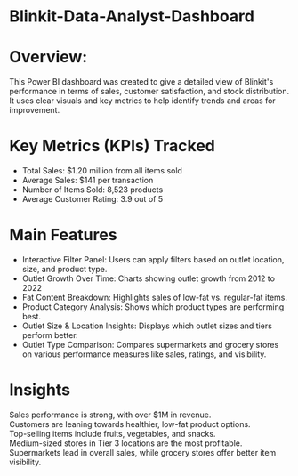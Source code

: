 # Blinkit-Data-Analyst-Dashboard

# Overview:
This Power BI dashboard was created to give a detailed view of Blinkit's performance in terms of sales, customer satisfaction, and stock distribution. It uses clear visuals and key metrics to help identify trends and areas for improvement.

# Key Metrics (KPIs) Tracked
- Total Sales: $1.20 million from all items sold  
- Average Sales: $141 per transaction  
- Number of Items Sold: 8,523 products  
- Average Customer Rating: 3.9 out of 5  

# Main Features
- Interactive Filter Panel: Users can apply filters based on outlet location, size, and product type.  
- Outlet Growth Over Time: Charts showing outlet growth from 2012 to 2022    
- Fat Content Breakdown: Highlights sales of low-fat vs. regular-fat items.        
- Product Category Analysis: Shows which product types are performing best.    
- Outlet Size & Location Insights: Displays which outlet sizes and tiers perform better.    
- Outlet Type Comparison: Compares supermarkets and grocery stores on various performance measures like sales, ratings, and visibility.  

# Insights
Sales performance is strong, with over $1M in revenue.  
Customers are leaning towards healthier, low-fat product options.   
Top-selling items include fruits, vegetables, and snacks.  
Medium-sized stores in Tier 3 locations are the most profitable.  
Supermarkets lead in overall sales, while grocery stores offer better item visibility.  
